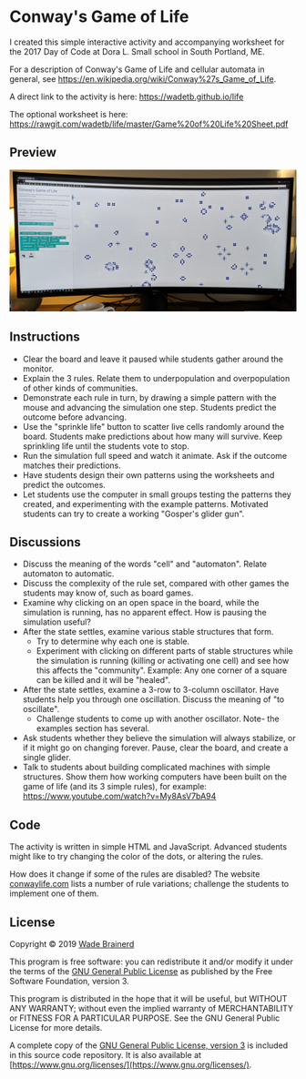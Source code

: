 # Conway's Game of Life

I created this simple interactive activity and accompanying worksheet for the 2017 Day of Code at Dora L. Small school in South Portland, ME. 

For a description of Conway's Game of Life and cellular automata in general, see https://en.wikipedia.org/wiki/Conway%27s_Game_of_Life.

A direct link to the activity is here: https://wadetb.github.io/life

The optional worksheet is here: https://rawgit.com/wadetb/life/master/Game%20of%20Life%20Sheet.pdf

## Preview

![Sample](sample.jpg)

## Instructions

* Clear the board and leave it paused while students gather around the monitor.
* Explain the 3 rules. Relate them to underpopulation and overpopulation of other kinds of communities.
* Demonstrate each rule in turn, by drawing a simple pattern with the mouse and advancing the simulation one step. Students predict the outcome before advancing.
* Use the "sprinkle life" button to scatter live cells randomly around the board. Students make predictions about how many will survive. Keep sprinkling life until the students vote to stop.
* Run the simulation full speed and watch it animate. Ask if the outcome matches their predictions.
* Have students design their own patterns using the worksheets and predict the outcomes.
* Let students use the computer in small groups testing the patterns they created, and experimenting with the example patterns. Motivated students can try to create a working "Gosper's glider gun".

## Discussions

* Discuss the meaning of the words "cell" and "automaton". Relate automaton to automatic.
* Discuss the complexity of the rule set, compared with other games the students may know of, such as board games.
* Examine why clicking on an open space in the board, while the simulation is running, has no apparent effect. How is pausing the simulation useful?
* After the state settles, examine various stable structures that form.
  * Try to determine why each one is stable.
  * Experiment with clicking on different parts of stable structures while the simulation is running (killing or activating one cell) and see how this affects the "community". Example: Any one corner of a square can be killed and it will be "healed".
* After the state settles, examine a 3-row to 3-column oscillator. Have students help you through one oscillation. Discuss the meaning of "to oscillate". 
  * Challenge students to come up with another oscillator. Note- the examples section has several.
* Ask students whether they believe the simulation will always stabilize, or if it might go on changing forever. Pause, clear the board, and create a single glider.
* Talk to students about building complicated machines with simple structures. Show them how working computers have been built on the game of life (and its 3 simple rules), for example: https://www.youtube.com/watch?v=My8AsV7bA94

## Code

The activity is written in simple HTML and JavaScript. Advanced students might like to try changing the color of the dots, or altering the rules. 

How does it change if some of the rules are disabled? The website <a href="conwaylife.com">conwaylife.com</a> lists a number of rule variations; challenge the students to implement one of them.

## License

Copyright &#169; 2019 [Wade Brainerd](https://wadeb.com/)

This program is free software: you can redistribute it and/or modify
it under the terms of the [GNU General Public License](./LICENSE)
as published by the Free Software Foundation, version 3.

This program is distributed in the hope that it will be useful,
but WITHOUT ANY WARRANTY; without even the implied warranty of
MERCHANTABILITY or FITNESS FOR A PARTICULAR PURPOSE. See the
GNU General Public License for more details.

A complete copy of the [GNU General Public License, version 3](./LICENSE)
is included in this source code repository. It is also
available at [https://www.gnu.org/licenses/](https://www.gnu.org/licenses/).

